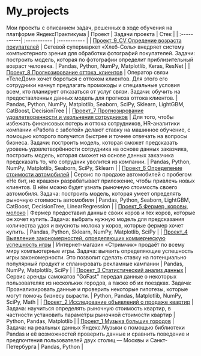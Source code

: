 # My_projects
Мои проекты с описанием задач, решенных в ходе обучения на платформе ЯндексПрактикума
 | Проект | Задачи проекта | Стек |
| :-----------| :----------- | :----------- |
| [Проект_9_CV Опредение возраста покупателей](https://github.com/ba3bi4/My_projects/blob/main/Проект_9_CV%20Определение%20возраста%20покупателей/Определение%20возраста%20покупателей.ipynb) | Сетевой супермаркет «Хлеб-Соль» внедряет систему компьютерного зрения для обработки фотографий покупателей. Задачи: построить модель, которая по фотографии определит приблизительный возраст человека. | Pandas, Python, NumPy, Matplotlib, Keras, ResNet |
| [Проект_8 Прогнозирование оттока_клиентов](https://github.com/ba3bi4/My_projects/blob/main/Проект_8%20Дипломный%20проект_Телекоммуникация/Выпускной%20проект.%20Телекоммуникации.ipynb) | Оператор связи «ТелеДом» хочет бороться с оттоком клиентов. Для этого его сотрудники начнут предлагать промокоды и специальные условия всем, кто планирует отказаться от услуг связи. Задачи: обучить на предоставленных данных модель для прогноза оттока клиентов. | Pandas, Python, NumPy, Matplotlib, Seaborn, SciPy, Sklearn, LightGBM, CatBoost, DecisionTree |
| [Проект_7 Прогнозирование удовлетворенности и увольнения сотрудников](https://github.com/ba3bi4/My_projects/tree/main/Проект_7%20Прогнозирование%20удовлетворенности%20и%20увольнения%20сотрудников) | Для того, чтобы избежать финансовых потерь и оттока сотрудников, HR-аналитики компании «Работа с заботой» делают ставку на машинное обучение, с помощью которого получится быстрее и точнее отвечать на вопросы бизнеса. Задачи: построить модель, которая сможет предсказать уровень удовлетворённости сотрудника на основе данных заказчика, построить модель, которая сможет на основе данных заказчика предсказать то, что сотрудник уволится из компании. | Pandas, Python, NumPy, Matplotlib, Seaborn, SciPy, Sklearn |
| [Проект_6 Определение стоимости автомобилей](https://github.com/ba3bi4/My_projects/tree/main/Проект_6%20Определение%20стоимости%20автомобилей) | Сервис по продаже автомобилей с пробегом «Не бит, не крашен» разрабатывает приложение, чтобы привлечь новых клиентов. В нём можно будет узнать рыночную стоимость своего автомобиля. Задача: построить модель, которая умеет определять рыночную стоимость автомобиля | Pandas, Python, Seaborn, LightGBM, CatBoost, DecisionTree, LinearRegression |
| [Проект_5 Фермер, коровы, молоко](https://github.com/ba3bi4/My_projects/tree/main/Проект_5%20Фермер%2C%20коровы%2C%20молоко) | Фермер предоставил данные своих коров и тех коров, которые он хочет купить. Задача: выбрать нужную модель для предсказания количества удоя и вкусноты молока у коров, которые фермер хочет купить. | Pandas, Python, Sklearn,  NumPy, Matplotlib, SciPy |
| [Проект_4 Выявление закономерностей, определяющих коммерческую успешность игры](https://github.com/ba3bi4/My_projects/tree/main/Проект_4%20Выявление%20закономерностей%2C%20определяющих%20коммерческую%20успешность%20игры) | Интернет-магазин «Стримчик» продаёт по всему миру компьютерные игры. Задача: выявить определяющие успешность игры закономерности. Это позволит сделать ставку на потенциально популярный продукт и спланировать рекламные кампании | Pandas, NumPy, Matplotlib, SciPy |
| [Проект_3 Статистический анализ данных](https://github.com/ba3bi4/My_projects/tree/main/Проект_3%20Статистический%20анализ%20данных) | Сервис аренды самокатов "GoFast" передал данные о некоторых пользователях из нескольких городов, а также об их поездках. Задача: Проанализировать данные и проверить некоторые гипотезы, которые могут помочь бизнесу вырасти. | Python, Pandas, Matplotlib, NumPy, SciPy, Math |
| [Проект_2 Исследование объявлений о продаже квартир](https://github.com/ba3bi4/My_projects/tree/main/Проект_2%20Исследование%20объявлений%20о%20продаже%20квартир) | Задача: научиться определять рыночную стоимость квартир, в частности установить параметры рыночной стоимости квартир | Python, Pandas, Matplotlib |
| [Проект_1 Музыка больших городов](https://github.com/ba3bi4/My_projects/tree/main/Проект_1%20Музыка%20больших%20городов) | Задача: на реальных данных Яндекс.Музыки c помощью библиотеки Pandas и её возможностей проверить данные и сравнить поведение и предпочтения пользователей двух столиц — Москвы и Санкт-Петербурга | Pandas, Python |
